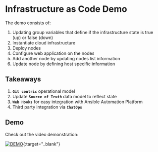 
# Infrastructure as Code Demo
The demo consists of:
1. Updating group variables that define if the infrastructure state is true (up) or false (down)
1. Instantiate cloud infrastructure
1. Deploy nodes
1. Configure web application on the nodes
1. Add another node by updating nodes list information
1. Update node by defining host specific information


## Takeaways
  1. **`Git centric`** operational model
  1. Update **`Source of Truth`** data model to reflect state
  1. **`Web Hooks`** for easy integration with Ansible Automation Platform
  1. Third party integration via **`ChatOps`**

## Demo
Check out the video demonstration:

  [![DEMO](http://img.youtube.com/vi/pMX1wub1lQ0/0.jpg)](http://www.youtube.com/watch?v=pMX1wub1lQ0 "Infra as Code"){:target="_blank"}
